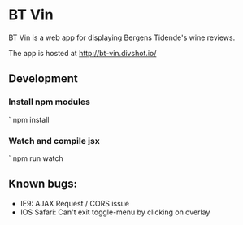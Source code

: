 # BT Vin

BT Vin is a web app for displaying Bergens Tidende's wine reviews.

The app is hosted at http://bt-vin.divshot.io/


## Development

### Install npm modules
` npm install

### Watch and compile jsx
` npm run watch

## Known bugs:

* IE9: AJAX Request / CORS issue
* IOS Safari: Can't exit toggle-menu by clicking on overlay